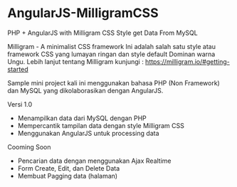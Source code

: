 # AngularJS-MilligramCSS
PHP + AngularJS with Milligram CSS Style get Data From MySQL

Milligram - A minimalist CSS framework
Ini adalah salah satu style atau framework CSS yang lumayan ringan dan style default Dominan warna Ungu. 
Lebih lanjut tentang Milligram kunjungi : https://milligram.io/#getting-started

Sample mini project kali ini menggunakan bahasa PHP (Non Framework) dan MySQL yang dikolaborasikan dengan AngularJS.

Versi 1.0
- Menampilkan data dari MySQL dengan PHP
- Mempercantik tampilan data dengan style Milligram CSS
- Menggunakan AngularJS untuk processing data

Cooming Soon
- Pencarian data dengan menggunakan Ajax Realtime
- Form Create, Edit, dan Delete Data
- Membuat Pagging data (halaman)
